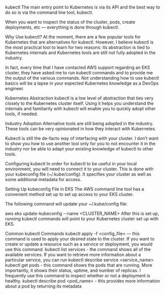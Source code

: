 kubectl
The main entry point to Kubernetes is via its API and the best way to do so is via the command line tool, kubectl.

When you want to inspect the status of the cluster, pods, create deployments, etc — everything is done through kubectl.

Why Use kubectl?
At the moment, there are a few popular tools for Kubernetes that are alternatives for kubectl. However, I believe kubectl is the most practical tool to learn for two reasons: its abstraction is tied to Kubernetes internals and Kubernetes tools are still not fully adopted in the industry.

In fact, every time that I have contacted AWS support regarding an EKS cluster, they have asked me to run kubectl commands and to provide me the output of the various commands. Not understanding how to use kubectl basics will be a lapse in your expected Kubernetes knowledge as a DevOps engineer.

Kubernetes Abstraction
kubectl is a low level of abstraction that ties very closely to the Kubernetes cluster itself. Using it helps you understand the internals and familiarity with kubectl will enable you to quickly adopt other tools, if needed.

Industry Adoption
Alternative tools are still being adopted in the industry. These tools can be very opinionated in how they interact with Kubernetes.

Kubectl is still the de-facto way of interfacing with your cluster. I don’t want to show you how to use another tool only for you to not encounter it in the industry nor be able to adapt your existing knowledge of kubectl to other tools.

Configuring kubectl
In order for kubectl to be useful in your local environment, you will need to connect it to your cluster. This is done with your kubeconfig file (~/.kube/config). It specifies your cluster as well as some additional metadata for access.

Setting Up kubeconfig File in EKS
The AWS command line tool has a convenient method set up to set up access to your EKS cluster.

The following command will update your ~/.kube/config file:

aws eks update-kubeconfig --name <CLUSTER_NAME>
After this is set up, running kubectl commands will point to your Kubernetes cluster set up with EKS.

Common kubectl Commands
kubectl apply -f <config_file> — this command is used to apply your desired state to the cluster. If you want to create or update a resource such as a service or deployment, you would use this command.
kubectl list services - the command shows all of the available services. If you want to retrieve more information about a particular service, you can run kubectl describe service <service_name>
kubectl get pods - this command shows the pods that are running. More importantly, it shows their status, uptime, and number of replicas. I frequently use this command to inspect whether or not a deployment is healthy.
kubectl describe pod <pod_name> - this provides more information about a pod by returning its metadata